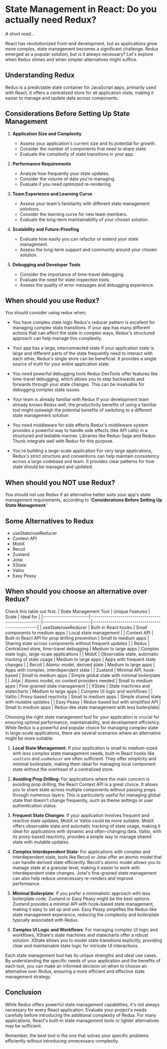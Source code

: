 # State Management in React: Do you actually need Redux?

_A short read..._

React has revolutionized front-end development, but as applications grow more complex, state management becomes a significant challenge. Redux emerged as a popular solution, but is it always necessary? Let's explore when Redux shines and when simpler alternatives might suffice.

## Understanding Redux

Redux is a predictable state container for JavaScript apps, primarily used with React. It offers a centralized store for all application state, making it easier to manage and update data across components.

## Considerations Before Setting Up State Management

1. **Application Size and Complexity**

   - Assess your application's current size and its potential for growth.
   - Consider the number of components that need to share state.
   - Evaluate the complexity of state transitions in your app.

2. **Performance Requirements**

   - Analyze how frequently your state updates.
   - Consider the volume of data you're managing.
   - Evaluate if you need optimized re-rendering.

3. **Team Experience and Learning Curve**

   - Assess your team's familiarity with different state management solutions.
   - Consider the learning curve for new team members.
   - Evaluate the long-term maintainability of your chosen solution.

4. **Scalability and Future-Proofing**

   - Evaluate how easily you can refactor or extend your state management.
   - Assess the long-term support and community around your chosen solution.

5. **Debugging and Developer Tools**

   - Consider the importance of time-travel debugging.
   - Evaluate the need for state inspection tools.
   - Assess the quality of error messages and debugging experience.

## When should you use Redux?

You should consider using redux when;

- You have complex state logic Redux's reducer pattern is excellent for managing complex state transitions. If your app has many different actions that can affect the state in complex ways, Redux's structured approach can help manage this complexity.

- Your app has a large, interconnected state If your application state is large and different parts of the state frequently need to interact with each other, Redux's single store can be beneficial. It provides a single source of truth for your entire application state.

- You need powerful debugging tools Redux DevTools offer features like time-travel debugging, which allows you to step backwards and forwards through your state changes. This can be invaluable for debugging complex state issues.

- Your team is already familiar with Redux If your development team already knows Redux well, the productivity benefits of using a familiar tool might outweigh the potential benefits of switching to a different state management solution.

- You need middleware for side effects Redux's middleware system provides a powerful way to handle side effects (like API calls) in a structured and testable manner. Libraries like Redux-Saga and Redux-Thunk integrate well with Redux for this purpose.

- You're building a large-scale application For very large applications, Redux's strict structure and conventions can help maintain consistency across a large codebase and team. It provides clear patterns for how state should be managed and updated.

## When should you NOT use Redux?

You should not use Redux if an alternative better suits your app's state management requirements, according to '**Considerations Before Setting Up State Management**.'

## Some Alternatives to Redux

- useState/useReducer
- Context API
- MobX
- Recoil
- Zustand
- Jotai
- XState
- Valtio
- Easy Peasy

## When should you choose an alternative over Redux?

Check this table out first.
| State Management Tool | Unique Features | Scale | Ideal for |
|-----------------------|-----------------------------------------------------|------------------------|--------------------------------------------------|
| useState/useReducer | Built-in React hooks | Small components to medium apps | Local state management |
| Context API | Built-in React API for prop drilling prevention | Small to medium apps | Sharing state across components without frequent updates |
| Redux | Centralized store, time-travel debugging | Medium to large apps | Complex state logic, large-scale applications |
| MobX | Observable state, automatic tracking of state usage | Medium to large apps | Apps with frequent state changes |
| Recoil | Atomic model, derived state | Medium to large apps | Apps with complex, interdependent state |
| Zustand | Minimal API, hook-based | Small to medium apps | Simple global state with minimal boilerplate |
| Jotai | Atomic model, no context providers needed | Small to medium apps | Fine-grained state management |
| XState | State machines and statecharts | Medium to large apps | Complex UI logic and workflows |
| Valtio | Proxy-based reactivity | Small to medium apps | Simple shared state with mutable updates |
| Easy Peasy | Redux-based but with simplified API | Small to medium apps | Redux-like state management with less boilerplate|

Choosing the right state management tool for your application is crucial for ensuring optimal performance, maintainability, and development efficiency. While Redux is a powerful and popular choice for managing complex state in large-scale applications, there are several scenarios where an alternative might be more suitable:

1. **Local State Management**: If your application is small to medium-sized with less complex state management needs, built-in React hooks like `useState` and `useReducer` are often sufficient. They offer simplicity and minimal boilerplate, making them ideal for managing local component state without the overhead of a centralized store.

2. **Avoiding Prop Drilling**: For applications where the main concern is avoiding prop drilling, the React Context API is a great choice. It allows you to share state across multiple components without passing props through numerous layers. This is particularly useful for managing global state that doesn't change frequently, such as theme settings or user authentication status.

3. **Frequent State Changes**: If your application involves frequent and reactive state updates, MobX or Valtio could be more suitable. MobX offers observable state and automatic tracking of state usage, making it ideal for applications with dynamic and often-changing data. Valtio, with its proxy-based reactivity, provides a simple way to manage shared state with mutable updates.

4. **Complex Interdependent State**: For applications with complex and interdependent state, tools like Recoil or Jotai offer an atomic model that can handle derived state efficiently. Recoil's atomic model allows you to manage state at a granular level, making it easier to work with interdependent state changes. Jotai's fine-grained state management can also help reduce unnecessary re-renders and improve performance.

5. **Minimal Boilerplate**: If you prefer a minimalistic approach with less boilerplate code, Zustand or Easy Peasy might be the best options. Zustand provides a minimal API with hook-based state management, making it easy to set up and use. Easy Peasy simplifies the Redux-like state management experience, reducing the complexity and boilerplate typically associated with Redux.

6. **Complex UI Logic and Workflows**: For managing complex UI logic and workflows, XState's state machines and statecharts offer a robust solution. XState allows you to model state transitions explicitly, providing clear and maintainable state logic for intricate UI interactions.

Each state management tool has its unique strengths and ideal use cases. By understanding the specific needs of your application and the benefits of each tool, you can make an informed decision on when to choose an alternative over Redux, ensuring a more efficient and effective state management strategy.

## Conclusion

While Redux offers powerful state management capabilities, it's not always necessary for every React application. Evaluate your project's needs carefully before introducing the additional complexity of Redux. For many applications, React's built-in state management tools or lighter alternatives may be sufficient.

Remember, the best tool is the one that solves your specific problems efficiently without introducing unnecessary complexity.
